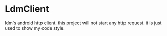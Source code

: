 # LdmClient
ldm's android http client. this project will not start any http request. it is just used to show my code style.
